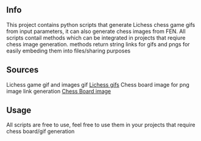 ## Info

This project contains python scripts that generate Lichess chess game gifs from input parameters, it can also generate chess images from FEN. All scripts contail methods which can be integrated in projects that reqiure chess image generation. methods return string links for gifs and pngs for easily embeding them into files/sharing purposes 

## Sources
Lichess game gif and images gif
[Lichess gifs](https://github.com/lichess-org/lila-gif)
Chess board image for png image link generation
[Chess Board image](https://chessboardimage.com/)

## Usage

All scripts are free to use, feel free to use them in your projects that require chess board/gif generation
